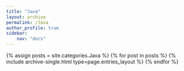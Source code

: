 ```yaml
---
title: "Java"
layout: archive
permalink: /Java
author_profile: true
sidebar:
    nav: "docs"
---
```


{% assign posts = site.categories.Java %}
{% for post in posts %} {% include archive-single.html type=page.entries_layout %} {% endfor %}